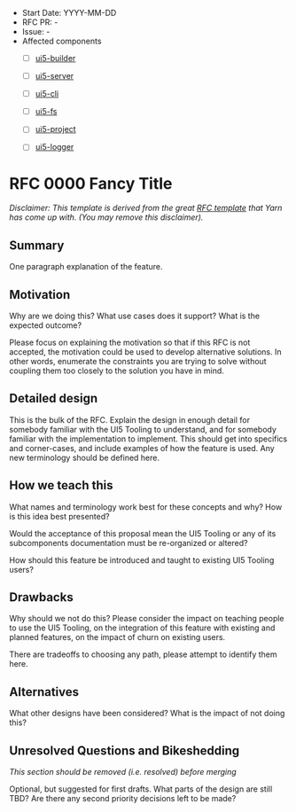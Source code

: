 - Start Date: YYYY-MM-DD
- RFC PR: -
- Issue: -
- Affected components <!-- Check affected components by writing an "X" into the brackets -->
    + [ ] [ui5-builder](https://github.com/SAP/ui5-builder)
    + [ ] [ui5-server](https://github.com/SAP/ui5-server)
    + [ ] [ui5-cli](https://github.com/SAP/ui5-cli)
    + [ ] [ui5-fs](https://github.com/SAP/ui5-fs)
    + [ ] [ui5-project](https://github.com/SAP/ui5-project)
    + [ ] [ui5-logger](https://github.com/SAP/ui5-logger)


# RFC 0000 Fancy Title
*Disclaimer: This template is derived from the great [RFC template](https://github.com/yarnpkg/rfcs/blob/master/0000-template.md) that Yarn has come up with. (You may remove this disclaimer).*

## Summary
One paragraph explanation of the feature.

## Motivation
Why are we doing this? What use cases does it support? What is the expected outcome?

Please focus on explaining the motivation so that if this RFC is not accepted, the motivation could be used to develop alternative solutions. In other words, enumerate the constraints you are trying to solve without coupling them too closely to the solution you have in mind.

## Detailed design
This is the bulk of the RFC. Explain the design in enough detail for somebody familiar with the UI5 Tooling to understand, and for somebody familiar with the implementation to implement. This should get into specifics and corner-cases, and include examples of how the feature is used. Any new terminology should be defined here.

## How we teach this
What names and terminology work best for these concepts and why? How is this idea best presented?

Would the acceptance of this proposal mean the UI5 Tooling or any of its subcomponents documentation must be re-organized or altered?

How should this feature be introduced and taught to existing UI5 Tooling users?

## Drawbacks
Why should we not do this? Please consider the impact on teaching people to use the UI5 Tooling, on the integration of this feature with existing and planned features, on the impact of churn on existing users.

There are tradeoffs to choosing any path, please attempt to identify them here.

## Alternatives
What other designs have been considered? What is the impact of not doing this?

## Unresolved Questions and Bikeshedding
*This section should be removed (i.e. resolved) before merging*

Optional, but suggested for first drafts. What parts of the design are still TBD? Are there any second priority decisions left to be made?
